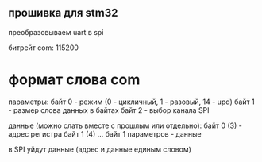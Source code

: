 ## прошивка для stm32

преобразовываем uart в spi

битрейт com:
115200

# формат слова com
параметры:
байт 0 - режим (0 - цикличный, 1 - разовый, 14 - upd)
байт 1 - размер слова данных в байтах
байт 2 - выбор канала SPI

данные (можно слать вместе с прошлым или отдельно):
байт 0 (3) - адрес регистра
байт 1 (4) ... байт 1 параметров - данные

в SPI уйдут данные (адрес и данные единым словом)
